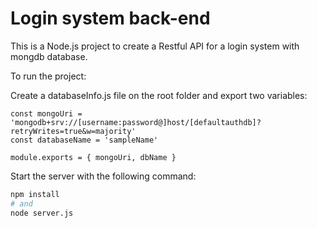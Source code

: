 # Login system back-end

This is a Node.js project to create a Restful API for a login system with mongdb database.

To run the project:

Create a databaseInfo.js file on the root folder and export two variables:

```
const mongoUri = 'mongodb+srv://[username:password@]host/[defaultauthdb]?retryWrites=true&w=majority'
const databaseName = 'sampleName'

module.exports = { mongoUri, dbName }
```

Start the server with the following command:

```bash
npm install
# and
node server.js
```
